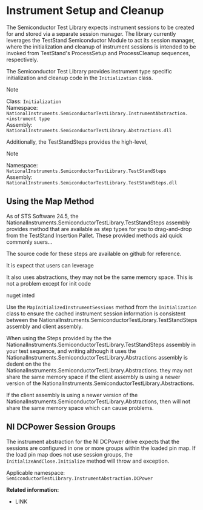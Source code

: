 # Instrument Setup and Cleanup

The Semiconductor Test Library expects instrument sessions to be created for and stored via a separate session manager. The library currently leverages the TestStand Semiconductor Module to act its session manager, where the initialization and cleanup of instrument sessions is intended to be invoked from TestStand's ProcessSetup and ProcessCleanup sequences, respectively.

The Semiconductor Test Library provides instrument type specific initialization and cleanup code in the `Initialization` class.

> [!NOTE]
> Class: `Initialization`\
> Namespace: `NationalInstruments.SemiconductorTestLibrary.InstrumentAbstraction.<instrument type` \
> Assembly: `NationalInstruments.SemiconductorTestLibrary.Abstractions.dll`

Additionally, the TestStandSteps provides the high-level,

> [!NOTE]
> Namespace: `NationalInstruments.SemiconductorTestLibrary.TestStandSteps` \
> Assembly: `NationalInstruments.SemiconductorTestLibrary.TestStandSteps.dll`

## Using the Map Method

As of STS Software 24.5, the NationalInstruments.SemiconductorTestLibrary.TestStandSteps assembly provides method that are available as step types for you to drag-and-drop from the TestStand Insertion Pallet. These provided methods aid quick commonly suers...

The source code for these steps are available on github for reference.

It is expect that users can leverage

It also uses abstractions, they may not be the same memory space. This is not a problem except for init code

nuget inted

Use the `MapInitializedInstrumentSessions` method from the `Initialization` class to ensure the cached instrument session information is consistent between the NationalInstruments.SemiconductorTestLibrary.TestStandSteps assembly and client assembly.

When using the Steps provided by the the NationalInstruments.SemiconductorTestLibrary.TestStandSteps assembly in your test sequence, and writing although it uses the NationalInstruments.SemiconductorTestLibrary.Abstractions assembly is dedent on the the NationalInstruments.SemiconductorTestLibrary.Abstractions.  they may not share the same memory space if the client assembly is using a newer version of the NationalInstruments.SemiconductorTestLibrary.Abstractions.

If the client assembly is using a newer version of the NationalInstruments.SemiconductorTestLibrary.Abstractions, then will not share the same memory space which can cause problems.

## NI DCPower Session Groups

The instrument abstraction for the NI DCPower drive expects that the sessions are configured in one or more groups within the loaded pin map. If the load pin map does not use session groups, the `InitializeAndClose.Initialize` method will throw and exception.

Applicable namespace: `SemiconductorTestLibrary.InstrumentAbstraction.DCPower`

**Related information:**

- LINK
